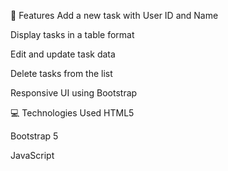 🚀 Features
Add a new task with User ID and Name

Display tasks in a table format

Edit and update task data

Delete tasks from the list

Responsive UI using Bootstrap



💻 Technologies Used
HTML5

Bootstrap 5

JavaScript
